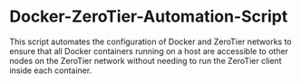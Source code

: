 # Docker-ZeroTier-Automation-Script
This script automates the configuration of Docker and ZeroTier networks to ensure that all Docker containers running on a host are accessible to other nodes on the ZeroTier network without needing to run the ZeroTier client inside each container.
